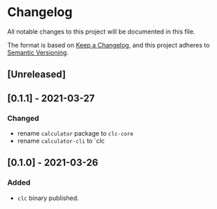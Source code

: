 # Changelog
All notable changes to this project will be documented in this file.

The format is based on [Keep a Changelog](https://keepachangelog.com/en/1.0.0/),
and this project adheres to [Semantic Versioning](https://semver.org/spec/v2.0.0.html).

## [Unreleased]

## [0.1.1] - 2021-03-27
### Changed
- rename `calculator` package to `clc-core`
- rename `calculator-cli` to `clc

## [0.1.0] - 2021-03-26
### Added
- `clc` binary published.
